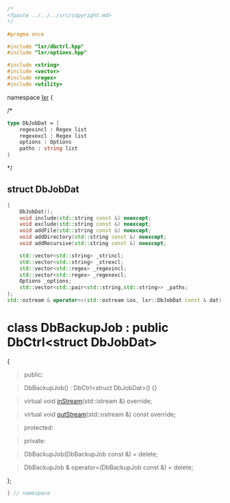 ```cpp

/*
<fpaste ../../../src/copyright.md>
*/

#pragma once

#include "lxr/dbctrl.hpp"
#include "lxr/options.hpp"

#include <string>
#include <vector>
#include <regex>
#include <utility>
````

namespace [lxr](namespace.list) {

/*

```fsharp
type DbJobDat = {
    regexincl : Regex list
    regexexcl : Regex list
    options : Options
    paths : string list
}
```
*/

## struct DbJobDat
```c++
{
    DbJobDat();
    void include(std::string const &) noexcept;
    void exclude(std::string const &) noexcept;
    void addFile(std::string const &) noexcept;
    void addDirectory(std::string const &) noexcept;
    void addRecursive(std::string const &) noexcept;

    std::vector<std::string> _strincl;
    std::vector<std::string> _strexcl;
    std::vector<std::regex> _regexincl;
    std::vector<std::regex> _regexexcl;
    Options _options;
    std::vector<std::pair<std::string,std::string>> _paths;
};
std::ostream & operator<<(std::ostream &os, lxr::DbJobDat const & dat);
```

# class DbBackupJob : public DbCtrl&lt;struct DbJobDat&gt;

{

>public:

>DbBackupJob() : DbCtrl&lt;struct DbJobDat&gt;() {}

>virtual void [inStream](dbbackupjob_functions.cpp.md)(std::istream &) override;

>virtual void [outStream](dbbackupjob_functions.cpp.md)(std::ostream &) const override;

>protected:

>private:

>DbBackupJob(DbBackupJob const &) = delete;

>DbBackupJob & operator=(DbBackupJob const &) = delete;

};

```cpp
} // namespace
```

